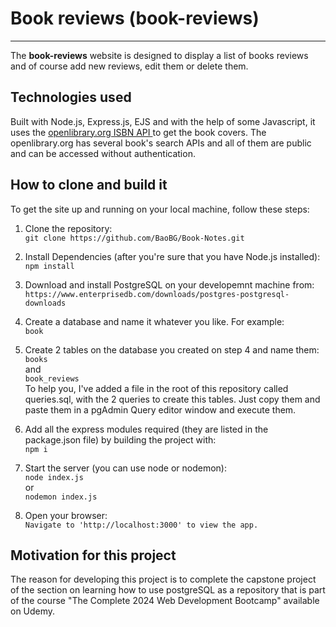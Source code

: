 # Book reviews (book-reviews)
***
The **book-reviews** website is designed to display a list of books reviews and of course add new reviews, edit them or delete them.

## Technologies used
Built with Node.js, Express.js, EJS and with the help of some Javascript, it uses the [openlibrary.org ISBN API ](https://openlibrary.org/dev/docs/api/books) to get the book covers. The openlibrary.org has several book's search APIs and all of them are public and can be accessed without authentication.  

## How to clone and build it
To get the site up and running on your local machine, follow these steps: 
1. Clone the repository:  
    `git clone https://github.com/BaoBG/Book-Notes.git`

2. Install Dependencies (after you're sure that you have Node.js installed):  
	`npm install`

3. Download and install PostgreSQL on your developemnt machine from:  
	`https://www.enterprisedb.com/downloads/postgres-postgresql-downloads`

4. Create a database and name it whatever you like. For example:  
	`book`  

5. Create 2 tables on the database you created on step 4 and name them:  
	`books`  
	and  
	`book_reviews`  
	To help you, I've added a file in the root of this repository called queries.sql, with the 2 queries to create this tables. Just copy them and paste them in a pgAdmin Query editor window and execute them.  

6. Add all the express modules required (they are listed in the package.json file) by building the project with:  
	`npm i`  

7. Start the server (you can use node or nodemon):  
	`node index.js`  
	or  
	`nodemon index.js`
8. Open your browser:  
	`Navigate to 'http://localhost:3000' to view the app.`

## Motivation for this project
The reason for developing this project is to complete the capstone project of the section on learning how to use postgreSQL as a repository that is part of the course "The Complete 2024 Web Development Bootcamp" available on Udemy.
